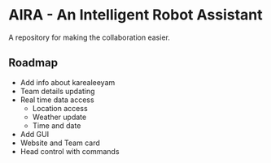 
# AIRA - An Intelligent Robot Assistant
A repository for making the collaboration easier.

## Roadmap
 - Add info about karealeeyam
 - Team details updating 
 - Real time data access
   - Location access
   - Weather update
   - Time and date
 - Add GUI
 - Website and Team card
 - Head control with commands
